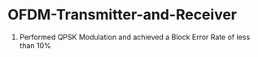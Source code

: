 # OFDM-Transmitter-and-Receiver
1. Performed QPSK Modulation and achieved a Block Error Rate of less than 10%

